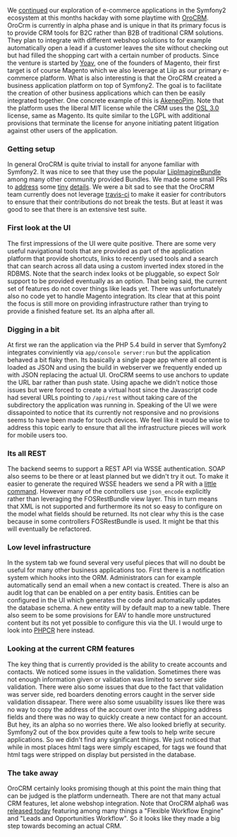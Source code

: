 We [continued](http://blog.liip.ch/archive/2013/08/12/checking-out-sylius-symfony2-e-commerce.html) our exploration of e-commerce applications in the Symfony2 ecosystem at this months hackday with some playtime with [OroCRM](http://www.orocrm.com). OroCrm is currently in alpha phase and is unique in that its primary focus is to provide CRM tools for B2C rather than B2B of traditional CRM solutions. They plan to integrate with different webshop solutions to for example automatically open a lead if a customer leaves the site without checking out but had filled the shopping cart with a certain number of products. Since the venture is started by [Yoav](https://twitter.com/YoavMagento), one of the founders of Magento, their first target is of course Magento which we also leverage at Liip as our primary e-commerce platform. What is also interesting is that the OroCRM created a business application platform on top of Symfony2. The goal is to facilitate the creation of other business applications which can then be easily integrated together. One concrete example of this is [AkeneoPim](http://www.akeneo.com). Note that the platform uses the liberal MIT license while the CRM uses the [OSL 3.0](http://en.wikipedia.org/wiki/Open_Software_License) license, same as Magento. Its quite similar to the LGPL with additional provisions that terminate the license for anyone initiating patent litigation against other users of the application.
### Getting setup
In general OroCRM is quite trivial to install for anyone familiar with Symfony2. It was nice to see that they use the popular [LiipImagineBundle](https://github.com/liip/LiipImagineBundle) among many other community provided Bundles. We made some small PRs to [address](https://github.com/orocrm/platform-application/pull/2) some [tiny](https://github.com/orocrm/platform-application/pull/3) [details](https://github.com/orocrm/crm-application/pull/2). We were a bit sad to see that the OroCRM team currently does not leverage [travis-ci](https://github.com/orocrm/platform/pull/14) to make it easier for contributors to ensure that their contributions do not break the tests. But at least it was good to see that there is an extensive test suite.
### First look at the UI
The first impressions of the UI were quite positive. There are some very useful navigational tools that are provided as part of the application platform that provide shortcuts, links to recently used tools and a search that can search across all data using a custom inverted index stored in the RDBMS. Note that the search index looks ot be pluggable, so expect Solr support to be provided eventually as an option. That being said, the current set of features do not cover things like leads yet. There was unfortunately also no code yet to handle Magento integration. Its clear that at this point the focus is still more on providing infrastructure rather than trying to provide a finished feature set. Its an alpha after all.
### Digging in a bit
At first we ran the application via the PHP 5.4 build in server that Symfony2 integrates conviniently via ``app/console server:run`` but the application behaved a bit flaky then. Its basically a single page app where all content is loaded as JSON and using the build in webserver we frequently ended up with JSON replacing the actual UI. OroCRM seems to use anchors to update the URL bar rather than push state. Using apache we didn't notice those issues but were forced to create a virtual host since the Javascript code had several URLs pointing to ``/api/rest`` without taking care of the subdirectory the application was running in. Speaking of the UI we were dissapointed to notice that its currently not responsive and no provisions seems to have been made for touch devices. We feel like it would be wise to address this topic early to ensure that all the infrastructure pieces will work for mobile users too. 
### Its all REST
The backend seems to support a REST API via WSSE authentication. SOAP also seems to be there or at least planned but we didn't try it out. To make it easier to generate the required WSSE headers we send a PR with a [little command](https://github.com/orocrm/platform/pull/15). However many of the controllers use ``json_encode`` explicitly rather than leveraging the FOSRestBundle view layer. This in turn means that XML is not supported and furthermore its not so easy to configure on the model what fields should be returned. Its not clear why this is the case because in some controllers FOSRestBundle is used. It might be that this will eventually be refactored.
### Low level infrastructure
In the system tab we found several very useful pieces that will no doubt be useful for many other business applications too. First there is a notification system which hooks into the ORM. Administrators can for example automatically send an email when a new contact is created. There is also an audit log that can be enabled on a per entity basis. Entities can be configured in the UI which generates the code and automatically updates the database schema. A new entity will by default map to a new table. There also seem to be some provisions for EAV to handle more unstructured content but its not yet possible to configure this via the UI. I would urge to look into [PHPCR](http://phpcr.github.io) here instead.
### Looking at the current CRM features
The key thing that is currently provided is the ability to create accounts and contacts. We noticed some issues in the validation. Sometimes there was not enough information given or validation was limited to server side validation. There were also some issues that due to the fact that validation was server side, red boarders denoting errors caught in the server side validation dissapear. There were also some usuability issues like there was no way to copy the address of the account over into the shipping address fields and there was no way to quickly create a new contact for an account. But hey, its an alpha so no worries there. We also looked briefly at security. Symfony2 out of the box provides quite a few tools to help write secure applications. So we didn't find any significant things. We just noticed that while in most places html tags were simply escaped, for tags we found that html tags were stripped on display but persisted in the database.
### The take away
OroCRM certainly looks promising though at this point the main thing that can be judged is the platform underneath. There are not that many actual CRM features, let alone webshop integration. Note that OroCRM alpha6 was [released today](http://www.orocrm.com/blog/news/orocrm-and-oro-platform-version-1-0-0-alpha6-now-available) featuring among many things a "Flexible Workflow Engine" and "Leads and Opportunities Workflow". So it looks like they made a big step towards becoming an actual CRM.
